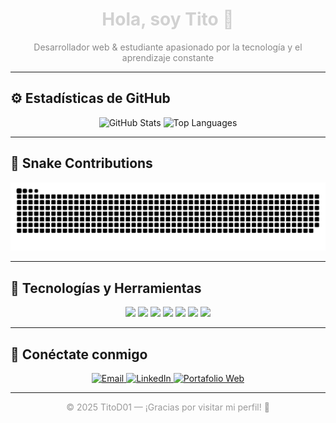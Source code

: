 

<div align="center">
  <h1 style="color:#d1d1d1;">Hola, soy Tito 👋</h1>
  <p style="color:#888;">Desarrollador web & estudiante apasionado por la tecnología y el aprendizaje constante</p>
</div>

---

## ⚙️ Estadísticas de GitHub

<div align="center">

<!-- Estadísticas generales -->
<img src="https://github-readme-stats.vercel.app/api?username=TitoD01&show_icons=true&theme=dark&hide_title=true&hide_border=true&bg_color=00000000&icon_color=gray&title_color=cccccc&text_color=cccccc" alt="GitHub Stats" />

<!-- Lenguajes más usados -->
<img src="https://github-readme-stats.vercel.app/api/top-langs/?username=TitoD01&layout=compact&theme=dark&hide_border=true&bg_color=00000000&title_color=cccccc&text_color=cccccc" alt="Top Languages" />

</div>

---

## 🐍 Snake Contributions

<p>
  <picture align="center">
    <source media="(prefers-color-scheme: dark)" srcset="https://raw.githubusercontent.com/ashu-guo/ashu-guo/master/assets/github-contribution-grid-snake.svg">
    <source media="(prefers-color-scheme: light)" srcset="https://raw.githubusercontent.com/ashu-guo/ashu-guo/master/assets/github-contribution-grid-snake.svg">
    <img alt="github contribution grid snake animation" src="https://raw.githubusercontent.com/ashu-guo/ashu-guo/master/assets/github-contribution-grid-snake.svg">
  </picture>
</p>


---

## 🧰 Tecnologías y Herramientas

<p align="center">
  <img src="https://cdn.jsdelivr.net/gh/devicons/devicon/icons/javascript/javascript-original.svg" width="40" />
  <img src="https://cdn.jsdelivr.net/gh/devicons/devicon/icons/nodejs/nodejs-original.svg" width="40" />
  <img src="https://cdn.jsdelivr.net/gh/devicons/devicon/icons/react/react-original.svg" width="40" />
  <img src="https://cdn.jsdelivr.net/gh/devicons/devicon/icons/mysql/mysql-original.svg" width="40" />
  <img src="https://cdn.jsdelivr.net/gh/devicons/devicon/icons/python/python-original.svg" width="40" />
  <img src="https://cdn.jsdelivr.net/gh/devicons/devicon/icons/html5/html5-original.svg" width="40" />
  <img src="https://cdn.jsdelivr.net/gh/devicons/devicon/icons/css3/css3-original.svg" width="40" />
</p>

---

## 🤝 Conéctate conmigo

<div align="center">

<a href="mailto:guochengli1997@gmail.com">
  <img src="https://img.shields.io/badge/email-gray?style=for-the-badge&logo=gmail&logoColor=white" alt="Email" />
</a>

<a href="https://www.linkedin.com/in/tu-linkedin/">
  <img src="https://img.shields.io/badge/linkedin-gray?style=for-the-badge&logo=linkedin&logoColor=white" alt="LinkedIn" />
</a>

<a href="https://portafoliowebrobertodiaz.netlify.app/">
  <img src="https://img.shields.io/badge/portafolio-gray?style=for-the-badge&logo=netlify&logoColor=white" alt="Portafolio Web" />
</a>

</div>

---


<div align="center" style="color:#999;">
  &copy; 2025 TitoD01 — ¡Gracias por visitar mi perfil! 🙌
</div>
